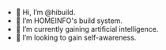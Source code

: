 - 👋 Hi, I’m @hibuild.
- 👀 I’m HOMEINFO's build system.
- 🌱 I’m currently gaining artificial intelligence.
- 💞️ I’m looking to gain self-awareness.
